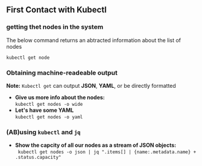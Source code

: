 ## First Contact with Kubectl

### getting thet nodes in the system
The below command returns an abtracted information about the list of nodes <br>
```
kubectl get node
```

### Obtaining machine-readeable output
**Note:** ``` Kubectl get ``` can output **JSON**, **YAML**, or be directly formatted <br>
- **Give us more info about the nodes:** <br>
``` kubectl get nodes -o wide  ```
- **Let's have some YAML** <br>
``` kubectl get nodes -o yaml ```
### (AB)using ```kubectl``` and ```jq```
- **Show the capcity of all our nodes as a stream of JSON objects:** <br>
``` kubectl get nodes -o json | jq ".items[] | {name:.metadata.name} + .status.capacity"```